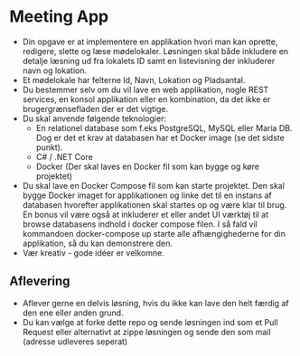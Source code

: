 # Meeting App

* Din opgave er at implementere en applikation hvori man kan oprette, redigere, slette og læse mødelokaler. Løsningen skal både inkludere en detalje læsning ud fra lokalets ID samt en listevisning der inkluderer navn og lokation.
* Et mødelokale har felterne Id, Navn, Lokation og Pladsantal.
* Du bestemmer selv om du vil lave en web applikation, nogle REST services, en konsol applikation eller en kombination, da det ikke er brugergrænsefladen der er det vigtige.
* Du skal anvende følgende teknologier:
	* En relationel database som f.eks PostgreSQL, MySQL eller Maria DB. Dog er det et krav at databasen har et Docker image (se det sidste punkt).
	* C# / .NET Core
	* Docker (Der skal laves en Docker fil som kan bygge og køre projektet) 
* Du skal lave en Docker Compose fil som kan starte projektet. Den skal bygge Docker imaget for applikationen og linke det til en instans af databasen hvorefter applikationen skal startes op og være klar til brug. En bonus vil være også at inkluderer et eller andet UI værktøj til at browse databasens indhold i docker compose filen. I så fald vil kommandoen docker-compose up starte alle afhængighederne for din applikation, så du kan demonstrere den.
* Vær kreativ - gode idéer er velkomne.

## Aflevering

* Aflever gerne en delvis løsning, hvis du ikke kan lave den helt færdig af den ene eller anden grund.
* Du kan vælge at forke dette repo og sende løsningen ind som et Pull Request eller alternativt at zippe løsningen og sende den som mail (adresse udleveres seperat)


